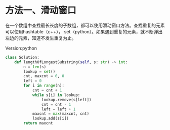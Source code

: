 # 方法一、滑动窗口
在一个数组中查找最长长度的子数组，都可以使用滑动窗口方法。查找重复的元素可以使用hashtable（c++）， set（python）。如果遇到重复的元素，就不断弹出左边的元素，知道不发生重复为止。

Version:python
~~~python
class Solution:
    def lengthOfLongestSubstring(self, s: str) -> int:
        n = len(s)
        lookup = set()
        cnt, maxcnt = 0, 0
        left = 0
        for i in range(n):
            cnt = cnt + 1
            while s[i] in lookup:
                lookup.remove(s[left])
                cnt = cnt - 1
                left = left + 1  
            maxcnt = max(maxcnt, cnt)
            lookup.add(s[i])
        return maxcnt
~~~
